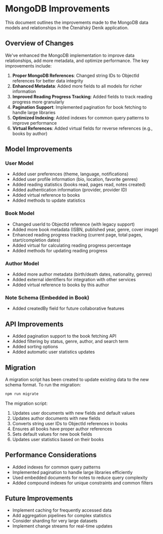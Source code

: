 # MongoDB Improvements

This document outlines the improvements made to the MongoDB data models and relationships in the Čtenářský Deník application.

## Overview of Changes

We've enhanced the MongoDB implementation to improve data relationships, add more metadata, and optimize performance. The key improvements include:

1. **Proper MongoDB References**: Changed string IDs to ObjectId references for better data integrity
2. **Enhanced Metadata**: Added more fields to all models for richer information
3. **Improved Reading Progress Tracking**: Added fields to track reading progress more granularly
4. **Pagination Support**: Implemented pagination for book fetching to handle large libraries
5. **Optimized Indexing**: Added indexes for common query patterns to improve performance
6. **Virtual References**: Added virtual fields for reverse references (e.g., books by author)

## Model Improvements

### User Model

- Added user preferences (theme, language, notifications)
- Added user profile information (bio, location, favorite genres)
- Added reading statistics (books read, pages read, notes created)
- Added authentication information (provider, provider ID)
- Added virtual reference to books
- Added methods to update statistics

### Book Model

- Changed userId to ObjectId reference (with legacy support)
- Added more book metadata (ISBN, published year, genre, cover image)
- Enhanced reading progress tracking (current page, total pages, start/completion dates)
- Added virtual for calculating reading progress percentage
- Added methods for updating reading progress

### Author Model

- Added more author metadata (birth/death dates, nationality, genres)
- Added external identifiers for integration with other services
- Added virtual reference to books by this author

### Note Schema (Embedded in Book)

- Added createdBy field for future collaborative features

## API Improvements

- Added pagination support to the book fetching API
- Added filtering by status, genre, author, and search term
- Added sorting options
- Added automatic user statistics updates

## Migration

A migration script has been created to update existing data to the new schema format. To run the migration:

```bash
npm run migrate
```

The migration script:

1. Updates user documents with new fields and default values
2. Updates author documents with new fields
3. Converts string user IDs to ObjectId references in books
4. Ensures all books have proper author references
5. Sets default values for new book fields
6. Updates user statistics based on their books

## Performance Considerations

- Added indexes for common query patterns
- Implemented pagination to handle large libraries efficiently
- Used embedded documents for notes to reduce query complexity
- Added compound indexes for unique constraints and common filters

## Future Improvements

- Implement caching for frequently accessed data
- Add aggregation pipelines for complex statistics
- Consider sharding for very large datasets
- Implement change streams for real-time updates
